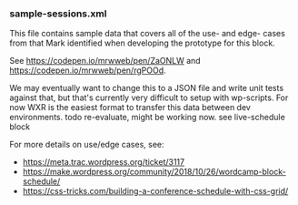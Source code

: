 ### sample-sessions.xml

This file contains sample data that covers all of the use- and edge- cases from that Mark identified when developing the prototype for this block.

See https://codepen.io/mrwweb/pen/ZaONLW and https://codepen.io/mrwweb/pen/rgPOOd.

We may eventually want to change this to a JSON file and write unit tests against that, but that's currently very difficult to setup with wp-scripts. For now WXR is the easiest format to transfer this data between dev environments.
	todo re-evaluate, might be working now. see live-schedule block

For more details on use/edge cases, see:

* https://meta.trac.wordpress.org/ticket/3117
* https://make.wordpress.org/community/2018/10/26/wordcamp-block-schedule/
* https://css-tricks.com/building-a-conference-schedule-with-css-grid/
